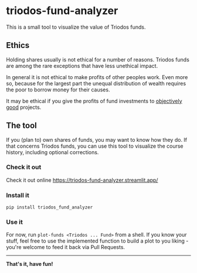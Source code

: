 # triodos-fund-analyzer

This is a small tool to visualize the value of Triodos funds.

## Ethics

Holding shares usually is not ethical for a number of reasons. Triodos
funds are among the rare exceptions that have less unethical impact.

In general it is not ethical to make profits of other peoples work. Even
more so, because for the largest part the unequal distribution of wealth
requires the poor to borrow money for their causes.

It may be ethical if you give the profits of fund investments to
[objectively](https://www.britannica.com/topic/effective-altruism)
[good](https://plato.stanford.edu/entries/common-good/) projects.

## The tool

If you (plan to) own shares of funds, you may want to know how they do.
If that concerns Triodos funds, you can use this tool to visualize the
course history, including optional corrections.

### Check it out

Check it out online https://triodos-fund-analyzer.streamlit.app/

### Install it

`pip install triodos_fund_analyzer`

### Use it

For now, run `plot-funds <Triodos ... Fund>` from a shell. If you know
your stuff, feel free to use the implemented function to build a plot to
you liking - you're welcome to feed it back via Pull Requests.

-----
**That's it, have fun!**
